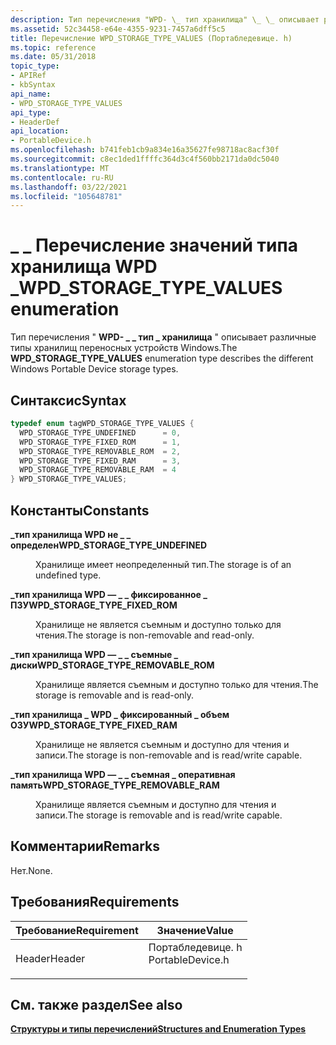 ```yaml
---
description: Тип перечисления "WPD- \_ тип хранилища" \_ \_ описывает различные типы хранилищ переносных устройств Windows.
ms.assetid: 52c34458-e64e-4355-9231-7457a6dff5c5
title: Перечисление WPD_STORAGE_TYPE_VALUES (Портабледевице. h)
ms.topic: reference
ms.date: 05/31/2018
topic_type:
- APIRef
- kbSyntax
api_name:
- WPD_STORAGE_TYPE_VALUES
api_type:
- HeaderDef
api_location:
- PortableDevice.h
ms.openlocfilehash: b741feb1cb9a834e16a35627fe98718ac8acf30f
ms.sourcegitcommit: c8ec1ded1ffffc364d3c4f560bb2171da0dc5040
ms.translationtype: MT
ms.contentlocale: ru-RU
ms.lasthandoff: 03/22/2021
ms.locfileid: "105648781"
---
```

# <a name="wpd_storage_type_values-enumeration"></a><span data-ttu-id="69d51-103">\_ \_ Перечисление значений типа хранилища WPD \_</span><span class="sxs-lookup"><span data-stu-id="69d51-103">WPD\_STORAGE\_TYPE\_VALUES enumeration</span></span>

<span data-ttu-id="69d51-104">Тип перечисления " **WPD- \_ \_ тип \_ хранилища** " описывает различные типы хранилищ переносных устройств Windows.</span><span class="sxs-lookup"><span data-stu-id="69d51-104">The **WPD\_STORAGE\_TYPE\_VALUES** enumeration type describes the different Windows Portable Device storage types.</span></span>

## <a name="syntax"></a><span data-ttu-id="69d51-105">Синтаксис</span><span class="sxs-lookup"><span data-stu-id="69d51-105">Syntax</span></span>


```C++
typedef enum tagWPD_STORAGE_TYPE_VALUES { 
  WPD_STORAGE_TYPE_UNDEFINED      = 0,
  WPD_STORAGE_TYPE_FIXED_ROM      = 1,
  WPD_STORAGE_TYPE_REMOVABLE_ROM  = 2,
  WPD_STORAGE_TYPE_FIXED_RAM      = 3,
  WPD_STORAGE_TYPE_REMOVABLE_RAM  = 4
} WPD_STORAGE_TYPE_VALUES;
```



## <a name="constants"></a><span data-ttu-id="69d51-106">Константы</span><span class="sxs-lookup"><span data-stu-id="69d51-106">Constants</span></span>

<dl> <dt>

<span data-ttu-id="69d51-107"><span id="WPD_STORAGE_TYPE_UNDEFINED"></span><span id="wpd_storage_type_undefined"></span>**\_тип хранилища WPD не \_ \_ определен**</span><span class="sxs-lookup"><span data-stu-id="69d51-107"><span id="WPD_STORAGE_TYPE_UNDEFINED"></span><span id="wpd_storage_type_undefined"></span>**WPD\_STORAGE\_TYPE\_UNDEFINED**</span></span>
</dt> <dd>

<span data-ttu-id="69d51-108">Хранилище имеет неопределенный тип.</span><span class="sxs-lookup"><span data-stu-id="69d51-108">The storage is of an undefined type.</span></span>

</dd> <dt>

<span data-ttu-id="69d51-109"><span id="WPD_STORAGE_TYPE_FIXED_ROM"></span><span id="wpd_storage_type_fixed_rom"></span>**\_тип хранилища WPD — \_ \_ фиксированное \_ ПЗУ**</span><span class="sxs-lookup"><span data-stu-id="69d51-109"><span id="WPD_STORAGE_TYPE_FIXED_ROM"></span><span id="wpd_storage_type_fixed_rom"></span>**WPD\_STORAGE\_TYPE\_FIXED\_ROM**</span></span>
</dt> <dd>

<span data-ttu-id="69d51-110">Хранилище не является съемным и доступно только для чтения.</span><span class="sxs-lookup"><span data-stu-id="69d51-110">The storage is non-removable and read-only.</span></span>

</dd> <dt>

<span data-ttu-id="69d51-111"><span id="WPD_STORAGE_TYPE_REMOVABLE_ROM"></span><span id="wpd_storage_type_removable_rom"></span>**\_тип хранилища WPD — \_ \_ съемные \_ диски**</span><span class="sxs-lookup"><span data-stu-id="69d51-111"><span id="WPD_STORAGE_TYPE_REMOVABLE_ROM"></span><span id="wpd_storage_type_removable_rom"></span>**WPD\_STORAGE\_TYPE\_REMOVABLE\_ROM**</span></span>
</dt> <dd>

<span data-ttu-id="69d51-112">Хранилище является съемным и доступно только для чтения.</span><span class="sxs-lookup"><span data-stu-id="69d51-112">The storage is removable and is read-only.</span></span>

</dd> <dt>

<span data-ttu-id="69d51-113"><span id="WPD_STORAGE_TYPE_FIXED_RAM"></span><span id="wpd_storage_type_fixed_ram"></span>**\_тип хранилища \_ WPD \_ фиксированный \_ объем ОЗУ**</span><span class="sxs-lookup"><span data-stu-id="69d51-113"><span id="WPD_STORAGE_TYPE_FIXED_RAM"></span><span id="wpd_storage_type_fixed_ram"></span>**WPD\_STORAGE\_TYPE\_FIXED\_RAM**</span></span>
</dt> <dd>

<span data-ttu-id="69d51-114">Хранилище не является съемным и доступно для чтения и записи.</span><span class="sxs-lookup"><span data-stu-id="69d51-114">The storage is non-removable and is read/write capable.</span></span>

</dd> <dt>

<span data-ttu-id="69d51-115"><span id="WPD_STORAGE_TYPE_REMOVABLE_RAM"></span><span id="wpd_storage_type_removable_ram"></span>**\_тип хранилища WPD — \_ \_ съемная \_ оперативная память**</span><span class="sxs-lookup"><span data-stu-id="69d51-115"><span id="WPD_STORAGE_TYPE_REMOVABLE_RAM"></span><span id="wpd_storage_type_removable_ram"></span>**WPD\_STORAGE\_TYPE\_REMOVABLE\_RAM**</span></span>
</dt> <dd>

<span data-ttu-id="69d51-116">Хранилище является съемным и доступно для чтения и записи.</span><span class="sxs-lookup"><span data-stu-id="69d51-116">The storage is removable and is read/write capable.</span></span>

</dd> </dl>

## <a name="remarks"></a><span data-ttu-id="69d51-117">Комментарии</span><span class="sxs-lookup"><span data-stu-id="69d51-117">Remarks</span></span>

<span data-ttu-id="69d51-118">Нет.</span><span class="sxs-lookup"><span data-stu-id="69d51-118">None.</span></span>

## <a name="requirements"></a><span data-ttu-id="69d51-119">Требования</span><span class="sxs-lookup"><span data-stu-id="69d51-119">Requirements</span></span>



| <span data-ttu-id="69d51-120">Требование</span><span class="sxs-lookup"><span data-stu-id="69d51-120">Requirement</span></span> | <span data-ttu-id="69d51-121">Значение</span><span class="sxs-lookup"><span data-stu-id="69d51-121">Value</span></span> |
|-------------------|---------------------------------------------------------------------------------------------|
| <span data-ttu-id="69d51-122">Header</span><span class="sxs-lookup"><span data-stu-id="69d51-122">Header</span></span><br/> | <dl> <span data-ttu-id="69d51-123"><dt>Портабледевице. h</dt></span><span class="sxs-lookup"><span data-stu-id="69d51-123"><dt>PortableDevice.h</dt></span></span> </dl> |



## <a name="see-also"></a><span data-ttu-id="69d51-124">См. также раздел</span><span class="sxs-lookup"><span data-stu-id="69d51-124">See also</span></span>

<dl> <dt>

[<span data-ttu-id="69d51-125">**Структуры и типы перечислений**</span><span class="sxs-lookup"><span data-stu-id="69d51-125">**Structures and Enumeration Types**</span></span>](structures-and-enumeration-types.md)
</dt> </dl>

 

 




